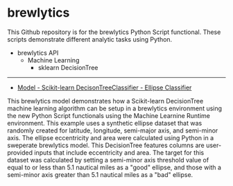 # brewlytics

This Github repository is for the brewlytics Python Script functional. These scripts demonstrate different analytic tasks using Python.

* brewlytics API
  * Machine Learning
    * sklearn DecisionTree

<hr>

* [Model - Scikit-learn DecisonTreeClassifier - Ellipse Classifier](https://demo.brewlytics.com/app/#/build/4e6c1944-328a-47dc-b1cd-119b5101f61d)

This brewlytics model demonstrates how a Scikit-learn DecisionTree machine learning algorithm can be setup in a brewlytics environment using the new Python Script functionals using the Machine Learnine Runtime environment. This example uses a synthetic ellipse dataset that was randomly created for latitude, longitude, semi-major axis, and semi-minor axis. The ellipse eccentricity and area were calculated using Python in a sweperate brewlytics model. This DecisionTree features columns are user-provided inputs that include eccentricity and area. The target for this dataset was calculated by setting a semi-minor axis threshold value of equal to or less than 5.1 nautical miles as a "good" ellipse, and those with a semi-minor axis greater than 5.1 nautical miles as a "bad" ellipse. 
